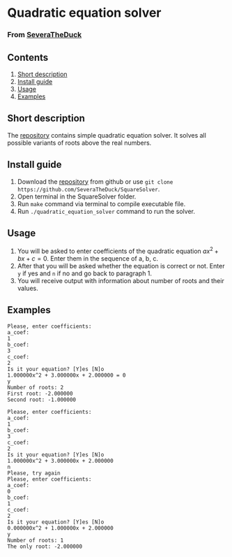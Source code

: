 # Quadratic equation solver
### From [SeveraTheDuck](https://github.com/SeveraTheDuck)

## Contents
1. [Short description](#short-description)
2. [Install guide](#install-guide)
3. [Usage](#usage)
4. [Examples](#examples)

## Short description
The [repository](https://github.com/SeveraTheDuck/SquareSolver) contains simple quadratic equation solver.
It solves all possible variants of roots above the real numbers.

## Install guide
1. Download the [repository](https://github.com/SeveraTheDuck/SquareSolver) from github or use
`git clone https://github.com/SeveraTheDuck/SquareSolver`.
2. Open terminal in the SquareSolver folder.
3. Run `make` command via terminal to compile executable file.
4. Run `./quadratic_equation_solver` command to run the solver.

## Usage
1. You will be asked to enter coefficients of the quadratic equation $ax^2+bx+c=0$. Enter them in the sequence of a, b, c.
2. After that you will be asked whether the equation is correct or not. Enter `y` if yes and `n` if no and go back to paragraph 1.
3. You will receive output with information about number of roots and their values.

## Examples
```
Please, enter coefficients:
a_coef:
1
b_coef:
3
c_coef:
2
Is it your equation? [Y]es [N]o
1.000000x^2 + 3.000000x + 2.000000 = 0
y
Number of roots: 2
First root: -2.000000
Second root: -1.000000
```

```
Please, enter coefficients:
a_coef:
1
b_coef:
3
c_coef:
2
Is it your equation? [Y]es [N]o
1.000000x^2 + 3.000000x + 2.000000
n
Please, try again
Please, enter coefficients:
a_coef:
0
b_coef:
1
c_coef:
2
Is it your equation? [Y]es [N]o
0.000000x^2 + 1.000000x + 2.000000
y
Number of roots: 1
The only root: -2.000000
```
